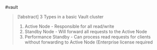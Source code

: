 #vault 
>[!abstract] 3 Types in a basic Vault cluster
>1. Active Node - Responsible for all read/write 
>2. Standby Node - Will forward all requests to the Active Node
>3. Performance Standby - Can process read requests for clients without forwarding to Active Node (Enterprise license required

